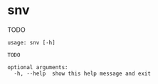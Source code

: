 # snv

TODO

```
usage: snv [-h]

TODO

optional arguments:
  -h, --help  show this help message and exit
```

